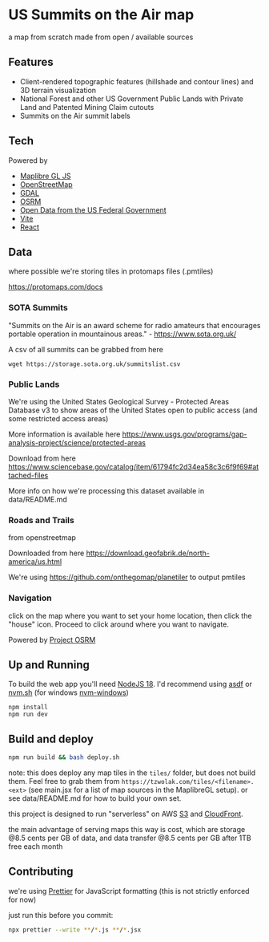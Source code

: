 # US Summits on the Air map

a map from scratch made from open / available sources

## Features

- Client-rendered topographic features (hillshade and contour lines) and 3D terrain visualization
- National Forest and other US Government Public Lands with Private Land and Patented Mining Claim cutouts
- Summits on the Air summit labels

## Tech

Powered by
- [Maplibre GL JS](https://maplibre.org/projects/maplibre-gl-js/)
- [OpenStreetMap](https://www.openstreetmap.org)
- [GDAL](https://gdal.org/)
- [OSRM](http://project-osrm.org/)
- [Open Data from the US Federal Government](https://sciencebase.gov)
- [Vite](https://vitejs.dev/)
- [React](https://react.dev/)


## Data

where possible we're storing tiles in protomaps files (.pmtiles)

https://protomaps.com/docs

### SOTA Summits

"Summits on the Air is an award scheme for radio amateurs that encourages portable operation in mountainous areas." - https://www.sota.org.uk/

A csv of all summits can be grabbed from here

    wget https://storage.sota.org.uk/summitslist.csv


### Public Lands

We're using the United States Geological Survey - Protected Areas Database v3 to show areas of the United States open to public access (and some restricted access areas)

More information is available here https://www.usgs.gov/programs/gap-analysis-project/science/protected-areas

Download from here https://www.sciencebase.gov/catalog/item/61794fc2d34ea58c3c6f9f69#attached-files

More info on how we're processing this dataset available in data/README.md


### Roads and Trails

from openstreetmap

Downloaded from here https://download.geofabrik.de/north-america/us.html

We're using https://github.com/onthegomap/planetiler to output pmtiles


### Navigation

click on the map where you want to set your home location, then click the "house" icon.  Proceed to click around where you want to navigate.

Powered by [Project OSRM](http://project-osrm.org/)


## Up and Running

To build the web app you'll need [NodeJS 18](https://nodejs.org/).  I'd recommend using [asdf](https://asdf-vm.com/) or [nvm.sh](https://github.com/nvm-sh/nvm#installing-and-updating) (for windows [nvm-windows](https://github.com/coreybutler/nvm-windows))

```
npm install
npm run dev
```

## Build and deploy

```bash
npm run build && bash deploy.sh
```
note: this does deploy any map tiles in the `tiles/` folder, but does not build them.  Feel free to grab them from `https://tzwolak.com/tiles/<filename>.<ext>` (see main.jsx for a list of map sources in the MaplibreGL setup).
or see data/README.md for how to build your own set.

this project is designed to run "serverless" on AWS [S3](https://aws.amazon.com/s3/) and [CloudFront](https://aws.amazon.com/cloudfront/).

the main advantage of serving maps this way is cost, which are storage @8.5 cents per GB of data, and data transfer @8.5 cents per GB after 1TB free each month


## Contributing

we're using [Prettier](https://prettier.io/) for JavaScript formatting (this is not strictly enforced for now)

just run this before you commit:
```bash
npx prettier --write **/*.js **/*.jsx
```


